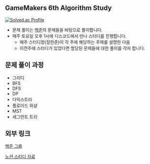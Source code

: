 ## GameMakers 6th Algorithm Study

[![Solved.ac Profile](http://mazassumnida.wtf/api/v2/generate_badge?boj=husk321)](https://solved.ac/husk321/)

- 문제 풀이는 [백준](https://www.acmicpc.net/)의 문제들을 바탕으로 풀이합니다.
- 매주 토요일 오후 1시에 디스코드에서 만나 스터디를 진행합니다.
  - 매주 스터디장(장한준)이 각 주에 해당하는 주제를 설명한 다음
  - 이전주에 스터디가 있었다면 할당된 문제들에 대한 풀이를 각자 합니다.



## 문제 풀이 과정
- 그리디
- BFS
- DFS
- DP
- 다익스트라
- 플로이드 와샬
- MST
- 세그먼트 트리


## 외부 링크

[백준 그룹](https://www.acmicpc.net/group/13854)



[노션 스터디 자료](https://precious-myth-50e.notion.site/Main-15d628a060a94447afd1bc709e5447f2)

